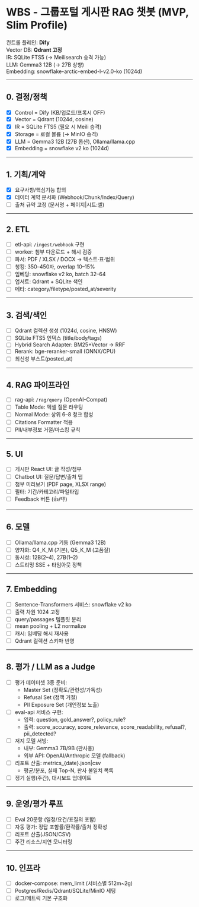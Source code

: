 # WBS - 그룹포털 게시판 RAG 챗봇 (MVP, Slim Profile)

컨트롤 플레인: **Dify**  
Vector DB: **Qdrant 고정**  
IR: SQLite FTS5 (→ Meilisearch 승격 가능)  
LLM: Gemma3 12B (→ 27B 상향)  
Embedding: snowflake-arctic-embed-l-v2.0-ko (1024d)

---

## 0. 결정/정책
- [x] Control = Dify (KB/업로드/프록시 OFF)
- [x] Vector = Qdrant (1024d, cosine)
- [x] IR = SQLite FTS5 (필요 시 Meili 승격)
- [x] Storage = 로컬 볼륨 (→ MinIO 승격)
- [x] LLM = Gemma3 12B (27B 옵션), Ollama/llama.cpp
- [x] Embedding = snowflake v2 ko (1024d)

---

## 1. 기획/계약
- [x] 요구사항/핵심기능 합의
- [x] 데이터 계약 문서화 (Webhook/Chunk/Index/Query)
- [ ] 출처 규약 고정 (문서명 + 페이지|시트:셀)

---

## 2. ETL
- [ ] etl-api: `/ingest/webhook` 구현
- [ ] worker: 첨부 다운로드 + 해시 검증
- [ ] 파서: PDF / XLSX / DOCX → 텍스트·표·범위
- [ ] 청킹: 350–450자, overlap 10–15%
- [ ] 임베딩: snowflake v2 ko, batch 32–64
- [ ] 업서트: Qdrant + SQLite 색인
- [ ] 메타: category/filetype/posted_at/severity

---

## 3. 검색/색인
- [ ] Qdrant 컬렉션 생성 (1024d, cosine, HNSW)
- [ ] SQLite FTS5 인덱스 (title/body/tags)
- [ ] Hybrid Search Adapter: BM25+Vector → RRF
- [ ] Rerank: bge-reranker-small (ONNX/CPU)
- [ ] 최신성 부스트(posted_at)

---

## 4. RAG 파이프라인
- [ ] rag-api: `/rag/query` (OpenAI-Compat)
- [ ] Table Mode: 엑셀 질문 라우팅
- [ ] Normal Mode: 상위 6–8 청크 합성
- [ ] Citations Formatter 적용
- [ ] PII/내부정보 거절/마스킹 규칙

---

## 5. UI
- [ ] 게시판 React UI: 글 작성/첨부
- [ ] Chatbot UI: 질문/답변/출처 탭
- [ ] 첨부 미리보기 (PDF page, XLSX range)
- [ ] 필터: 기간/카테고리/파일타입
- [ ] Feedback 버튼 (👍/👎)

---

## 6. 모델
- [ ] Ollama/llama.cpp 기동 (Gemma3 12B)
- [ ] 양자화: Q4_K_M (기본), Q5_K_M (고품질)
- [ ] 동시성: 12B(2–4), 27B(1–2)
- [ ] 스트리밍 SSE + 타임아웃 정책

---

## 7. Embedding
- [ ] Sentence-Transformers 서비스: snowflake v2 ko
- [ ] 출력 차원 1024 고정
- [ ] query/passages 템플릿 분리
- [ ] mean pooling + L2 normalize
- [ ] 캐시: 임베딩 해시 재사용
- [ ] Qdrant 컬렉션 스키마 반영

---

## 8. 평가 / LLM as a Judge
- [ ] 평가 데이터셋 3종 준비:
  - Master Set (정확도/관련성/가독성)
  - Refusal Set (정책 거절)
  - PII Exposure Set (개인정보 노출)
- [ ] eval-api 서비스 구현:
  - 입력: question, gold_answer?, policy_rule?
  - 출력: score_accuracy, score_relevance, score_readability, refusal?, pii_detected?
- [ ] 저지 모델 서빙:
  - 내부: Gemma3 7B/9B (판사용)
  - 외부 API: OpenAI/Anthropic 모델 (fallback)
- [ ] 리포트 산출: metrics_{date}.json|csv
  - 평균/분포, 실패 Top-N, 판사 불일치 목록
- [ ] 정기 실행(주간), 대시보드 업데이트

---

## 9. 운영/평가 루프
- [ ] Eval 20문항 (일정/요건/표질의 포함)
- [ ] 자동 평가: 정답 포함률/환각률/출처 정확성
- [ ] 리포트 산출(JSON/CSV)
- [ ] 주간 리소스/지연 모니터링

---

## 10. 인프라
- [ ] docker-compose: mem_limit (서비스별 512m~2g)
- [ ] Postgres/Redis/Qdrant/SQLite/MinIO 세팅
- [ ] 로그/메트릭 기본 구조화
